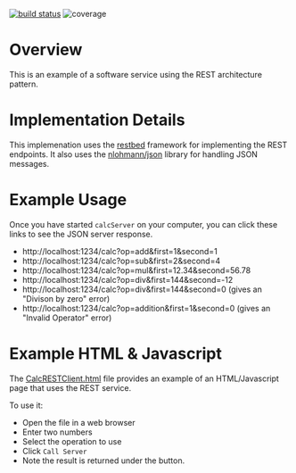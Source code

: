 [![build status](http://gitlab.cs.uleth.ca/cpsc3720/Examples/CalcREST/badges/master/build.svg)](http://gitlab.cs.uleth.ca/cpsc3720/Examples/CalcREST/commits/master)
![coverage](http://gitlab.cs.uleth.ca/cpsc3720/Examples/CalcREST/badges/master/coverage.svg?job=coverage)

# Overview #
This is an example of a software service using the REST architecture pattern.

# Implementation Details #
This implemenation uses the [restbed](https://github.com/Corvusoft/restbed) framework for implementing the REST endpoints. It also uses the [nlohmann/json](https://github.com/nlohmann/json) library for handling JSON messages.

# Example Usage #
Once you have started `calcServer` on your computer, you can click these links to see the JSON server response.

* http://localhost:1234/calc?op=add&first=1&second=1
* http://localhost:1234/calc?op=sub&first=2&second=4
* http://localhost:1234/calc?op=mul&first=12.34&second=56.78
* http://localhost:1234/calc?op=div&first=144&second=-12
* http://localhost:1234/calc?op=div&first=144&second=0 (gives an "Divison by zero" error)
* http://localhost:1234/calc?op=addition&first=1&second=0 (gives an "Invalid Operator" error) 

# Example HTML & Javascript #
The [CalcRESTClient.html](CalcRESTClient.html) file provides an example of an HTML/Javascript page that uses the REST service.

To use it:
  * Open the file in a web browser
  * Enter two numbers
  * Select the operation to use
  * Click `Call Server`
  * Note the result is returned under the button.